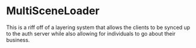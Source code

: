 # MultiSceneLoader
This is a riff off of a layering system that allows the clients to be synced up to the auth server while also allowing for individuals to go about their business.

